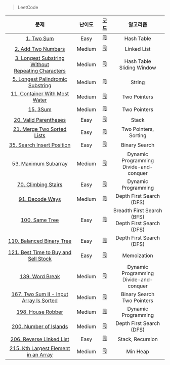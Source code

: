 > LeetCode

| 문제 | 난이도 | 코드 | 알고리즘 |
| :-----: | :-----: | :-----: | :-----: |
| [1. Two Sum](https://leetcode.com/problems/two-sum) | Easy | [🗒️](https://github.com/muilyang12/LeetCode/blob/master/1.ts) | Hash Table |
| [2. Add Two Numbers](https://leetcode.com/problems/add-two-numbers) | Medium | [🗒️](https://github.com/muilyang12/LeetCode/blob/master/2.ts) | Linked List |
| [3. Longest Substring Without<br />Repeating Characters](https://leetcode.com/problems/longest-substring-without-repeating-characters) | Medium | [🗒️](https://github.com/muilyang12/LeetCode/blob/master/3.ts) | Hash Table<br />Sliding Window |
| [5. Longest Palindromic Substring](https://leetcode.com/problems/longest-palindromic-substring) | Medium | [🗒️](https://github.com/muilyang12/LeetCode/blob/master/5.ts) | String |
| [11. Container With Most Water](https://leetcode.com/problems/container-with-most-water) | Medium | [🗒️](https://github.com/muilyang12/LeetCode/blob/master/11.ts) | Two Pointers |
| [15. 3Sum](https://leetcode.com/problems/3sum) | Medium | [🗒️](https://github.com/muilyang12/LeetCode/blob/master/15.ts) | Two Pointers |
| [20. Valid Parentheses](https://leetcode.com/problems/valid-parentheses) | Easy | [🗒️](https://github.com/muilyang12/LeetCode/blob/master/20.ts) | Stack |
| [21. Merge Two Sorted Lists](https://leetcode.com/problems/merge-two-sorted-lists) | Easy | [🗒️](https://github.com/muilyang12/LeetCode/blob/master/21.ts) | Two Pointers, Sorting |
| [35. Search Insert Position](https://leetcode.com/problems/search-insert-position) | Easy | [🗒️](https://github.com/muilyang12/LeetCode/blob/master/35.js) | Binary Search |
| [53. Maximum Subarray](https://leetcode.com/problems/maximum-subarray) | Medium | [🗒️](https://github.com/muilyang12/LeetCode/blob/master/53.ts) | Dynamic Programming<br />Divide-and-conquer |
| [70. Climbing Stairs](https://leetcode.com/problems/climbing-stairs) | Easy | [🗒️](https://github.com/muilyang12/LeetCode/blob/master/70.ts) | Dynamic Programming |
| [91. Decode Ways](https://leetcode.com/problems/decode-ways) | Medium | [🗒️](https://github.com/muilyang12/LeetCode/blob/master/91.js) | Depth First Search (DFS) |
| [100. Same Tree](https://leetcode.com/problems/same-tree) | Easy | [🗒️](https://github.com/muilyang12/LeetCode/blob/master/100.ts) | Breadth First Search (BFS)<br />Depth First Search (DFS) |
| [110. Balanced Binary Tree](https://leetcode.com/problems/balanced-binary-tree) | Easy | [🗒️](https://github.com/muilyang12/LeetCode/blob/master/110.js) | Depth First Search (DFS) |
| [121. Best Time to Buy and Sell Stock](https://leetcode.com/problems/best-time-to-buy-and-sell-stock) | Easy | [🗒️](https://github.com/muilyang12/LeetCode/blob/master/121.js) | Memoization |
| [139. Word Break](https://leetcode.com/problems/word-break) | Medium | [🗒️](https://github.com/muilyang12/LeetCode/blob/master/139.ts) | Dynamic Programming<br />Divide-and-conquer |
| [167. Two Sum II - Input Array Is Sorted](https://leetcode.com/problems/two-sum-ii-input-array-is-sorted) | Medium | [🗒️](https://github.com/muilyang12/LeetCode/blob/master/167.ts) | Binary Search<br />Two Pointers |
| [198. House Robber](https://leetcode.com/problems/house-robber) | Medium | [🗒️](https://github.com/muilyang12/LeetCode/blob/master/198.ts) | Dynamic Programming |
| [200. Number of Islands](https://leetcode.com/problems/number-of-islands) | Medium | [🗒️](https://github.com/muilyang12/LeetCode/blob/master/200.ts) | Depth First Search (DFS) |
| [206. Reverse Linked List](https://leetcode.com/problems/reverse-linked-list) | Easy | [🗒️](https://github.com/muilyang12/LeetCode/blob/master/206.js) | Stack, Recursion |
| [215. Kth Largest Element in an Array](https://leetcode.com/problems/kth-largest-element-in-an-array) | Medium | [🗒️](https://github.com/muilyang12/LeetCode/blob/master/215.js) | Min Heap |
